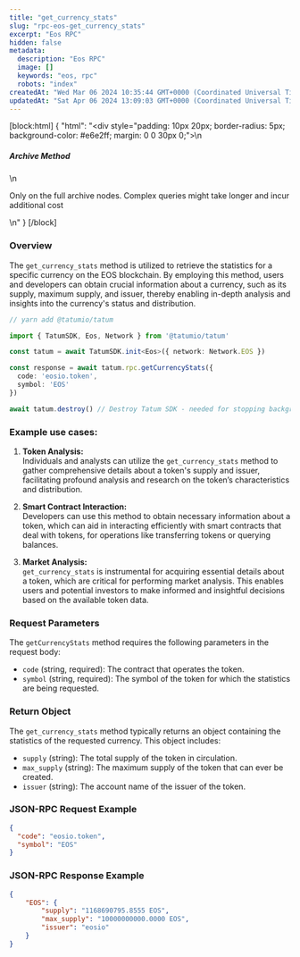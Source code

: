 ```yaml
---
title: "get_currency_stats"
slug: "rpc-eos-get_currency_stats"
excerpt: "Eos RPC"
hidden: false
metadata: 
  description: "Eos RPC"
  image: []
  keywords: "eos, rpc"
  robots: "index"
createdAt: "Wed Mar 06 2024 10:35:44 GMT+0000 (Coordinated Universal Time)"
updatedAt: "Sat Apr 06 2024 13:09:03 GMT+0000 (Coordinated Universal Time)"
---
```

[block:html]
{
  "html": "<div style=\"padding: 10px 20px; border-radius: 5px; background-color: #e6e2ff; margin: 0 0 30px 0;\">\n  <h5>Archive Method</h5>\n  <p>Only on the full archive nodes. Complex queries might take longer and incur additional cost</p>\n</div>"
}
[/block]


### Overview

The `get_currency_stats` method is utilized to retrieve the statistics for a specific currency on the EOS blockchain. By employing this method, users and developers can obtain crucial information about a currency, such as its supply, maximum supply, and issuer, thereby enabling in-depth analysis and insights into the currency's status and distribution.



```typescript
// yarn add @tatumio/tatum

import { TatumSDK, Eos, Network } from '@tatumio/tatum'

const tatum = await TatumSDK.init<Eos>({ network: Network.EOS })

const response = await tatum.rpc.getCurrencyStats({
  code: 'eosio.token',
  symbol: 'EOS'
})

await tatum.destroy() // Destroy Tatum SDK - needed for stopping background jobs
```



### Example use cases:

1. **Token Analysis:**  
   Individuals and analysts can utilize the `get_currency_stats` method to gather comprehensive details about a token's supply and issuer, facilitating profound analysis and research on the token’s characteristics and distribution.

2. **Smart Contract Interaction:**  
   Developers can use this method to obtain necessary information about a token, which can aid in interacting efficiently with smart contracts that deal with tokens, for operations like transferring tokens or querying balances.

3. **Market Analysis:**  
   `get_currency_stats` is instrumental for acquiring essential details about a token, which are critical for performing market analysis. This enables users and potential investors to make informed and insightful decisions based on the available token data.

### Request Parameters

The `getCurrencyStats` method requires the following parameters in the request body:

- `code` (string, required): The contract that operates the token.
- `symbol` (string, required): The symbol of the token for which the statistics are being requested.

### Return Object

The `get_currency_stats` method typically returns an object containing the statistics of the requested currency. This object includes:

- `supply` (string): The total supply of the token in circulation.
- `max_supply` (string): The maximum supply of the token that can ever be created.
- `issuer` (string): The account name of the issuer of the token.

### JSON-RPC Request Example

```json
{
  "code": "eosio.token",
  "symbol": "EOS"
}
```

### JSON-RPC Response Example

```json
{
    "EOS": {
        "supply": "1168690795.8555 EOS",
        "max_supply": "10000000000.0000 EOS",
        "issuer": "eosio"
    }
}
```
